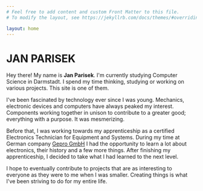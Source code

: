 ```yaml
---
# Feel free to add content and custom Front Matter to this file.
# To modify the layout, see https://jekyllrb.com/docs/themes/#overriding-theme-defaults

layout: home
---
```

# JAN PARISEK

Hey there! My name is **Jan Parisek**. I'm currently studying Computer Science in Darmstadt. I spend my time thinking, studying or working on various projects. This site is one of them.

I've been fascinated by technology ever since I was young. Mechanics, electronic devices and computers have always peaked my interest. Components working together in unison to contribute to a greater good; everything with a purpose. It was mesmerizing.

Before that, I was working towards my apprenticeship as a certified Electronics Technician for Equipment and Systems. During my time at German company [Gepro GmbH](https://www.gepro-gmbh.de/) I had the opportunity to learn a lot about electronics, their history and a few more things. After finishing my apprenticeship, I decided to take what I had learned to the next level.

I hope to eventually contribute to projects that are as interesting to everyone as they were to me when I was smaller. Creating things is what I've been striving to do for my entire life.

